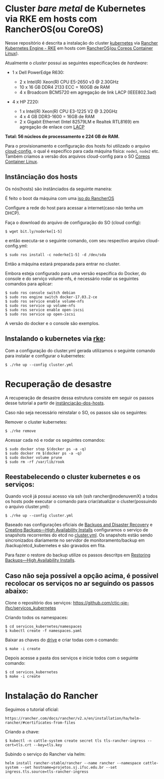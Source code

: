 # Cluster *bare metal* de Kubernetes via RKE em hosts com RancherOS(ou CoreOS)

Nesse repositório é descrita a instalação do cluster [kubernetes](kubernetes.io) via [Rancher Kubernetes Engine - RKE](https://github.com/rancher/rke) em hosts com [RancherOS](https://rancher.com/rancher-os/)([ou Coreos Container Linux](https://coreos.com/os/docs/latest/)). 

Atualmente o _cluster_ possui as seguintes especificações de _hardware_:

* 1 x Dell PowerEdge R630: 
  * 2 x Intel(R) Xeon(R) CPU E5-2650 v3 @ 2.30GHz
  * 10 x 16 GB DDR4 2133 ECC = 160GB de RAM
  * 4 x Broadcom BCM5720 em agregação de link LACP (IEEE802.3ad)
  
* 4 x HP Z220: 
  * 1 x Intel(R) Xeon(R) CPU E3-1225 V2 @ 3.20GHz 
  * 4 x 4 GB DDR3-1600 = 16GB de RAM 
  * 2 x Gigabit Ethernet (Intel 82579LM e Realtek RTL8169) em agregação de enlace com [LACP](https://standards.ieee.org/findstds/standard/802.1AX-2008.html)

__Total: 56 núcleos de processamento e 224 GB de RAM.__

Para o provisionamento e configuração dos hosts foi utilizado o arquivo [cloud-config](http://rancher.com/docs/os/v1.2/en/configuration/#cloud-config), o qual é específico para cada máquina física: `node1`, `node2` etc. Também criamos a versão dos arquivos cloud-config para o SO [Coreos Container Linux](https://coreos.com/os/docs/latest/).

## Instânciação dos hosts

Os nós(hosts) são instânciados da seguinte maneira:

É feito o boot da máquina com uma [iso do RancherOS](http://rancher.com/docs/os/v1.2/en/running-rancheros/server/install-to-disk/) 

Configure a rede do host para acessar a internet(caso não tenha um DHCP).

Faça o download do arquivo de configuração do SO (cloud config):
```
$ wget bit.ly/noderke[1-5]
```

e então executa-se o seguinte comando, com seu respectivo arquivo cloud-config.yml: 

```
$ sudo ros install -c noderke[1-5] -d /dev/sda
```

Então a máquina estará preparada para entrar no cluster.

Embora esteja configurado para uma versão específica do Docker, do console e do serviço volume-nfs, é necessário rodar os seguintes comandos para aplicar:

```
$ sudo ros console switch debian    
$ sudo ros engine switch docker-17.03.2-ce     
$ sudo ros service enable volume-nfs  
$ sudo ros service up volume-nfs 
$ sudo ros service enable open-iscsi 
$ sudo ros service up open-iscsi
```

A versão do docker e o console são exemplos.

## Instalando o kubernetes via [rke](https://github.com/rancher/rke):

Com a configuração do cluster.yml gerada utilizamos o seguinte comando para instalar e configurar o kubernetes:

```
$ ./rke up --config cluster.yml
```


# Recuperação de desastre

A recuperação de desastre dessa estrutura consiste em seguir os passos desse tutorial a partir de [instânciação-dos-hosts](#instânciação-dos-hosts).

Caso não seja necessário reinstalar o SO, os passos são os seguintes:

Remover o cluster kubernetes:   
``` 
$ ./rke remove 
```

Acessar cada nó e rodar os seguintes comandos:
```
$ sudo docker stop $(docker ps -a -q)
$ sudo docker rm $(docker ps -a -q)
$ sudo docker volume prune
$ sudo rm -rf /var/lib/rook
```

## Reestabelecendo o cluster kubernetes e os serviços:

Quando você já possui acesso via ssh (ssh rancher@nodenuvemX) a todos os hosts pode executar o comando para criar/atualizar o cluster(possuindo o arquivo cluster.yml):

```$ ./rke up --config cluster.yml```

Baseado nas configurações oficiais de [Backups and Disaster Recovery](https://rancher.com/docs/rke/v0.1.x/en/etcd-snapshots/) e [Creating Backups—High Availability Installs](https://rancher.com/docs/rancher/v2.x/en/backups/backups/ha-backups/) configuramos o serviço de snapshots recorrentes do etcd no [cluster.yml](cluster.yml). Os snapshots estão sendo sincronizados diariamente no servidor de monitoramento/backup em /backup/etcd_kubernetes e são gravados em fita. 

Para fazer o restore do backup utilize os passos descritps em [Restoring Backups—High Availability Installs](https://rancher.com/docs/rancher/v2.x/en/backups/restorations/ha-restoration/).


## Caso não seja possível a opção acima, é possivel recolocar os serviços no ar seguindo os passos abaixo:

Clone o repositório dos serviços: https://github.com/ctic-sje-ifsc/servicos_kubernetes

Criando todos os namespaces:
```
$ cd servicos_kubernetes/namespaces
$ kubectl create -f namespaces.yaml
```

Baixar as chaves do [drive](https://drive.google.com/drive/folders/0B_KFdN7OB_xwZ1J0SVk2QWNnU3M?usp=sharing) e criar todas com o comando:

```
$ make -i create
```

Depois acesse a pasta dos serviços e inicie todos com o seguinte comando:
```
$ cd servicos_kubernetes
$ make -i create
```

# Instalação do Rancher

Seguimos o tutorial oficial:
```
https://rancher.com/docs/rancher/v2.x/en/installation/ha/helm-rancher/#certificates-from-files
```

Criando a chave:
```
$ kubectl -n cattle-system create secret tls tls-rancher-ingress --cert=tls.crt --key=tls.key
```

Subindo o serviço do Rancher via helm:
```
helm install rancher-stable/rancher --name rancher --namespace cattle-system --set hostname=projetos.sj.ifsc.edu.br --set ingress.tls.source=tls-rancher-ingress
```
